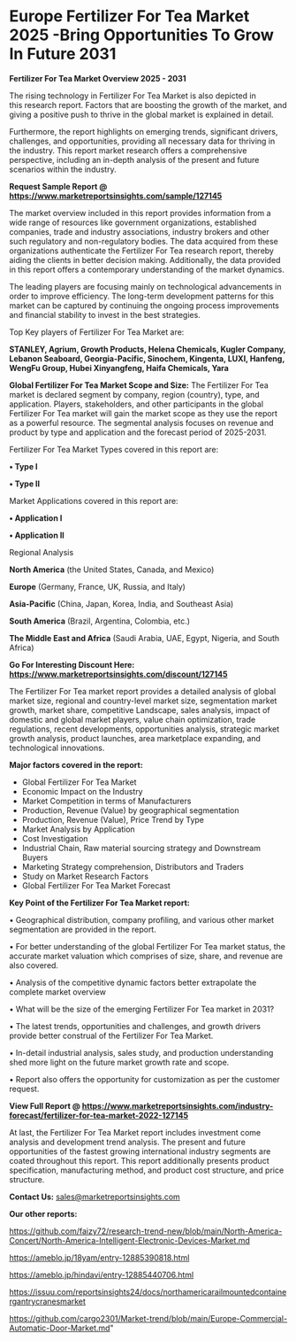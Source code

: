 # Europe Fertilizer For Tea Market 2025 -Bring Opportunities To Grow In Future 2031

<Strong> Fertilizer For Tea Market Overview 2025 - 2031</strong>

The rising technology in Fertilizer For Tea Market is also depicted in this research report. Factors that are boosting the growth of the market, and giving a positive push to thrive in the global market is explained in detail.

Furthermore, the report highlights on emerging trends, significant drivers, challenges, and opportunities, providing all necessary data for thriving in the industry. This report market research offers a comprehensive perspective, including an in-depth analysis of the present and future scenarios within the industry.

<strong>Request Sample Report @ <a href=https://www.marketreportsinsights.com/sample/127145>https://www.marketreportsinsights.com/sample/127145</a></strong>

The market overview included in this report provides information from a wide range of resources like government organizations, established companies, trade and industry associations, industry brokers and other such regulatory and non-regulatory bodies. The data acquired from these organizations authenticate the Fertilizer For Tea research report, thereby aiding the clients in better decision making. Additionally, the data provided in this report offers a contemporary understanding of the market dynamics.

The leading players are focusing mainly on technological advancements in order to improve efficiency. The long-term development patterns for this market can be captured by continuing the ongoing process improvements and financial stability to invest in the best strategies.

Top Key players of Fertilizer For Tea Market are:

<strong>STANLEY, Agrium, Growth Products, Helena Chemicals, Kugler Company, Lebanon Seaboard, Georgia-Pacific, Sinochem, Kingenta, LUXI, Hanfeng, WengFu Group, Hubei Xinyangfeng, Haifa Chemicals, Yara</strong>

<strong><b>Global Fertilizer For Tea Market Scope and Size:</b></strong>
The Fertilizer For Tea market is declared segment by company, region (country), type, and application. Players, stakeholders, and other participants in the global Fertilizer For Tea market will gain the market scope as they use the report as a powerful resource. The segmental analysis focuses on revenue and product by type and application and the forecast period of 2025-2031.

Fertilizer For Tea Market Types covered in this report are:

<strong>• Type I

• Type II</strong>

Market Applications covered in this report are:

<strong>• Application I

• Application II</strong> 

Regional Analysis

<strong>North America</strong> (the United States, Canada, and Mexico)

<strong>Europe</strong> (Germany, France, UK, Russia, and Italy)

<strong>Asia-Pacific</strong> (China, Japan, Korea, India, and Southeast Asia)

<strong>South America</strong> (Brazil, Argentina, Colombia, etc.)

<strong>The Middle East and Africa</strong> (Saudi Arabia, UAE, Egypt, Nigeria, and South Africa)

<strong>Go For Interesting Discount Here: <a href=https://www.marketreportsinsights.com/discount/127145>https://www.marketreportsinsights.com/discount/127145</a></strong>

The Fertilizer For Tea market report provides a detailed analysis of global market size, regional and country-level market size, segmentation market growth, market share, competitive Landscape, sales analysis, impact of domestic and global market players, value chain optimization, trade regulations, recent developments, opportunities analysis, strategic market growth analysis, product launches, area marketplace expanding, and technological innovations.

<strong><b>Major factors covered in the report:</b></strong>
<ul>
  <li>Global Fertilizer For Tea Market </li>
  <li>Economic Impact on the Industry</li>
  <li>Market Competition in terms of Manufacturers</li>
  <li>Production, Revenue (Value) by geographical segmentation</li>
  <li>Production, Revenue (Value), Price Trend by Type</li>
  <li>Market Analysis by Application</li>
  <li>Cost Investigation</li>
  <li>Industrial Chain, Raw material sourcing strategy and Downstream Buyers</li>
  <li>Marketing Strategy comprehension, Distributors and Traders</li>
  <li>Study on Market Research Factors</li>
  <li>Global Fertilizer For Tea Market Forecast</li>
</ul>

<strong><b>Key Point of the Fertilizer For Tea Market report:</b></strong>

• Geographical distribution, company profiling, and various other market segmentation are provided in the report.

• For better understanding of the global Fertilizer For Tea market status, the accurate market valuation which comprises of size, share, and revenue are also covered.

• Analysis of the competitive dynamic factors better extrapolate the complete market overview

• What will be the size of the emerging Fertilizer For Tea market in 2031?

• The latest trends, opportunities and challenges, and growth drivers provide better construal of the Fertilizer For Tea Market.

• In-detail industrial analysis, sales study, and production understanding shed more light on the future market growth rate and scope.

• Report also offers the opportunity for customization as per the customer request.

<strong><b>View Full Report @ <a href=https://www.marketreportsinsights.com/industry-forecast/fertilizer-for-tea-market-2022-127145>https://www.marketreportsinsights.com/industry-forecast/fertilizer-for-tea-market-2022-127145</a></b></strong>


At last, the Fertilizer For Tea Market report includes investment come analysis and development trend analysis. The present and future opportunities of the fastest growing international industry segments are coated throughout this report. This report additionally presents product specification, manufacturing method, and product cost structure, and price structure.

<strong>Contact Us:</strong>
sales@marketreportsinsights.com

<strong>Our other reports:</strong>

<a href=https://github.com/faizy72/research-trend-new/blob/main/North-America-Concert/North-America-Intelligent-Electronic-Devices-Market.md>https://github.com/faizy72/research-trend-new/blob/main/North-America-Concert/North-America-Intelligent-Electronic-Devices-Market.md</a>

<a href=https://ameblo.jp/18yam/entry-12885390818.html>https://ameblo.jp/18yam/entry-12885390818.html</a>

<a href=https://ameblo.jp/hindavi/entry-12885440706.html>https://ameblo.jp/hindavi/entry-12885440706.html</a>

<a href=https://issuu.com/reportsinsights24/docs/northamericarailmountedcontainergantrycranesmarket>https://issuu.com/reportsinsights24/docs/northamericarailmountedcontainergantrycranesmarket</a>

<a href=https://github.com/cargo2301/Market-trend/blob/main/Europe-Commercial-Automatic-Door-Market.md>https://github.com/cargo2301/Market-trend/blob/main/Europe-Commercial-Automatic-Door-Market.md</a>"
